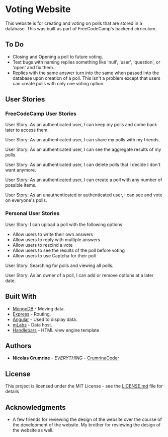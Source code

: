 
# Voting Website

This website is for creating and voting on polls that are stored in a database. This was built as part of FreeCodeCamp's backend cirriculum. 

## To Do

* Closing and Opening a poll to future voting.  
* Test bugs with naming replies something like 'null', 'user', 'question', or 'open' and fix them. 
* Replies with the same answer turn into the same when passed into the database upon creation of a poll. This isn't a problem except that users can create polls with only one voting option. 

## User Stories

### FreeCodeCamp User Stories

User Story: As an authenticated user, I can keep my polls and come back later to access them.

User Story: As an authenticated user, I can share my polls with my friends.

User Story: As an authenticated user, I can see the aggregate results of my polls.

User Story: As an authenticated user, I can delete polls that I decide I don't want anymore.

User Story: As an authenticated user, I can create a poll with any number of possible items.

User Story: As an unauthenticated or authenticated user, I can see and vote on everyone's polls.

### Personal User Stories

User Story: I can upload a poll with the following options:
* Allow users to write their own answers
* Allow users to reply with multiple answers
* Allow users to rescind a vote
* Allow users to see the results of the poll before voting
* Allow users to use Captcha for their poll

User Story: Searching for polls and viewing all polls. 

User Story: As an owner of a poll, I can add or remove options at a later date.

## Built With

* [MongoDB](https://www.mongodb.com/) - Moving data.
* [Express](https://expressjs.com/) - Routing.
* [Angular](https://angularjs.org/) - Used to display data.
* [mLabs](https://mlab.com/) - Data host.
* [Handlebars](http://handlebarsjs.com/) - HTML view engine template

## Authors

* **Nicolas Crumrine** - *EVERYTHING* - [CrumrineCoder](https://github.com/CrumrineCoder)

## License

This project is licensed under the MIT License - see the [LICENSE.md](LICENSE.md) file for details

## Acknowledgments

* A few friends for reviewing the design of the website over the course of the development of the website. My brother for reviewing the design of the website as well.
